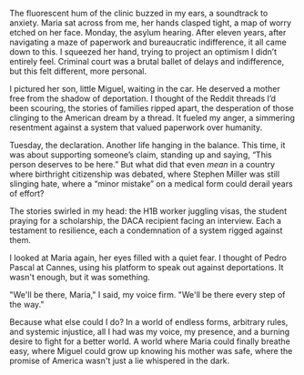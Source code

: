 The fluorescent hum of the clinic buzzed in my ears, a soundtrack to anxiety. Maria sat across from me, her hands clasped tight, a map of worry etched on her face. Monday, the asylum hearing. After eleven years, after navigating a maze of paperwork and bureaucratic indifference, it all came down to this. I squeezed her hand, trying to project an optimism I didn’t entirely feel. Criminal court was a brutal ballet of delays and indifference, but this felt different, more personal.

I pictured her son, little Miguel, waiting in the car. He deserved a mother free from the shadow of deportation. I thought of the Reddit threads I’d been scouring, the stories of families ripped apart, the desperation of those clinging to the American dream by a thread. It fueled my anger, a simmering resentment against a system that valued paperwork over humanity.

Tuesday, the declaration. Another life hanging in the balance. This time, it was about supporting someone’s claim, standing up and saying, “This person deserves to be here.” But what did that even *mean* in a country where birthright citizenship was debated, where Stephen Miller was still slinging hate, where a “minor mistake” on a medical form could derail years of effort?

The stories swirled in my head: the H1B worker juggling visas, the student praying for a scholarship, the DACA recipient facing an interview. Each a testament to resilience, each a condemnation of a system rigged against them.

I looked at Maria again, her eyes filled with a quiet fear. I thought of Pedro Pascal at Cannes, using his platform to speak out against deportations. It wasn't enough, but it was something.

"We'll be there, Maria," I said, my voice firm. "We'll be there every step of the way."

Because what else could I do? In a world of endless forms, arbitrary rules, and systemic injustice, all I had was my voice, my presence, and a burning desire to fight for a better world. A world where Maria could finally breathe easy, where Miguel could grow up knowing his mother was safe, where the promise of America wasn't just a lie whispered in the dark.